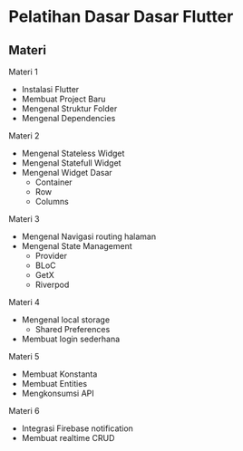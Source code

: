 # Pelatihan Dasar Dasar Flutter

## Materi

Materi 1

* Instalasi Flutter
* Membuat Project Baru
* Mengenal Struktur Folder
* Mengenal Dependencies


Materi 2

* Mengenal Stateless Widget
* Mengenal Statefull Widget
* Mengenal Widget Dasar
  * Container
  * Row
  * Columns


Materi 3

* Mengenal Navigasi routing halaman
* Mengenal State Management
  * Provider
  * BLoC
  * GetX
  * Riverpod


Materi 4

* Mengenal local storage
  * Shared Preferences
* Membuat login sederhana



Materi 5

* Membuat Konstanta
* Membuat Entities
* Mengkonsumsi API


Materi 6

* Integrasi Firebase notification
* Membuat realtime CRUD
